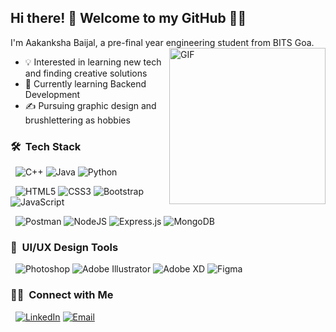 ## Hi there! 👋 Welcome to my GitHub 👩‍💻

I'm Aakanksha Baijal, a pre-final year engineering student from BITS Goa.
<img align="right" alt="GIF" src="https://raw.githubusercontent.com/JoeyBling/JoeyBling/master/pic/pusheencode.gif" width="250px" />

- 💡 Interested in learning new tech and finding creative solutions
- 🌱 Currently learning Backend Development
- ✍️ Pursuing graphic design and brushlettering as hobbies


<h3> 🛠 &nbsp;Tech Stack</h3>

&nbsp;
 ![C++](https://img.shields.io/badge/c++-%2300599C.svg?style=for-the-badge&logo=c%2B%2B&logoColor=white)
 ![Java](https://img.shields.io/badge/java-%23ED8B00.svg?style=for-the-badge&logo=java&logoColor=white)
 ![Python](https://img.shields.io/badge/python-3670A0?style=for-the-badge&logo=python&logoColor=ffdd54)
 
&nbsp;
 ![HTML5](https://img.shields.io/badge/html5-%23E34F26.svg?style=for-the-badge&logo=html5&logoColor=white)
 ![CSS3](https://img.shields.io/badge/css3-%231572B6.svg?style=for-the-badge&logo=css3&logoColor=white)
 ![Bootstrap](https://img.shields.io/badge/bootstrap-%23563D7C.svg?style=for-the-badge&logo=bootstrap&logoColor=white)
 ![JavaScript](https://img.shields.io/badge/javascript-%23323330.svg?style=for-the-badge&logo=javascript&logoColor=%23F7DF1E) 
 
&nbsp;
 ![Postman](https://img.shields.io/badge/Postman-FF6C37?style=for-the-badge&logo=postman&logoColor=white)
 ![NodeJS](https://img.shields.io/badge/node.js-6DA55F?style=for-the-badge&logo=node.js&logoColor=white)
 ![Express.js](https://img.shields.io/badge/express.js-%23404d59.svg?style=for-the-badge&logo=express&logoColor=%2361DAFB)
 ![MongoDB](https://img.shields.io/badge/MongoDB-%234ea94b.svg?style=for-the-badge&logo=mongodb&logoColor=white)  
 
<h3> 🎨 &nbsp;UI/UX Design Tools</h3>

  &nbsp; ![Photoshop](https://img.shields.io/badge/photoshop-%2331A8FF.svg?style=for-the-badge&logo=adobephotoshop&logoColor=white)
 ![Adobe Illustrator](https://img.shields.io/badge/illustrator-%23FF9A00.svg?style=for-the-badge&logo=adobeillustrator&logoColor=white)
 ![Adobe XD](https://img.shields.io/badge/Adobe%20XD-470137?style=for-the-badge&logo=Adobe%20XD&logoColor=#FF61F6)
 ![Figma](https://img.shields.io/badge/figma-%23F24E1E.svg?style=for-the-badge&logo=figma&logoColor=white)

<h3> 🤝🏻 &nbsp;Connect with Me </h3>
 &nbsp; <a href="https://www.linkedin.com/in/aakankshabaijal/"><img alt="LinkedIn" src="https://img.shields.io/badge/linkedin-%230077B5.svg?style=for-the-badge&logo=linkedin&logoColor=white"></a>
<a href="mailto:aakankshabaijal16@gmail.com"><img alt="Email" src="https://img.shields.io/badge/Gmail-D14836?style=for-the-badge&logo=gmail&logoColor=white"></a>

<!--  ![GeeksForGeeks](https://img.shields.io/badge/GeeksforGeeks-gray?style=for-the-badge&logo=geeksforgeeks&logoColor=35914c) -->

<!-- <p align="center">
<a href="https://www.adityavsingh.com/"><img alt="Website" src="https://img.shields.io/badge/Website-www.adityavsingh.com-blue?style=flat-square&logo=google-chrome"></a>
<a href="https://www.linkedin.com/in/AVS1508/"><img alt="LinkedIn" src="https://img.shields.io/badge/LinkedIn-Aditya%20Vikram%20Singh-blue?style=flat-square&logo=linkedin"></a>
<a href="https://www.instagram.com/adityavs_/"><img alt="Instagram" src="https://img.shields.io/badge/Instagram-adityavs__-blue?style=flat-square&logo=instagram"></a>
<a href="mailto:avsingh@umass.edu"><img alt="Email" src="https://img.shields.io/badge/Email-avsingh@umass.edu-blue?style=flat-square&logo=gmail"></a>
</p> -->

<!--
**aakankshabaijal/aakankshabaijal** is a ✨ _special_ ✨ repository because its `README.md` (this file) appears on your GitHub profile.

Here are some ideas to get you started:

- 🔭 I’m currently working on ...
- 🌱 I’m currently learning ...
- 👯 I’m looking to collaborate on ...
- 🤔 I’m looking for help with ...
- 💬 Ask me about ...
- 📫 How to reach me: ...
- 😄 Pronouns: ...
- ⚡ Fun fact: ...

https://ileriayo.github.io/markdown-badges/
-->
